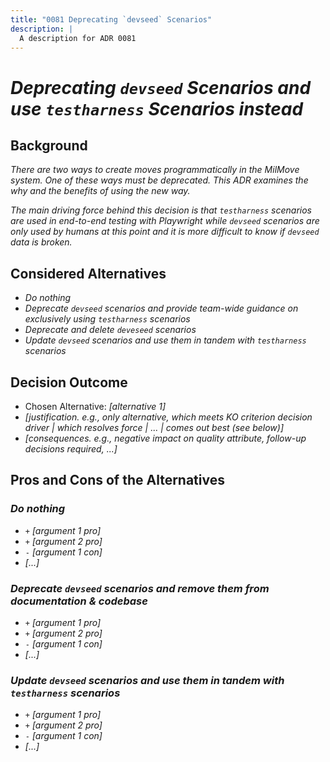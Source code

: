 ```yaml
---
title: "0081 Deprecating `devseed` Scenarios"
description: |
  A description for ADR 0081
---
```


# _Deprecating `devseed` Scenarios and use `testharness` Scenarios instead_

<!-- **User Story:** _[ticket/issue-number]_ optional -->

## Background

_There are two ways to create moves programmatically in the MilMove system. One
of these ways must be deprecated. This ADR examines the why and the benefits of
using the new way._

_The main driving force behind this decision is that `testharness` scenarios are
used in end-to-end testing with Playwright while `devseed` scenarios are only
used by humans at this point and it is more difficult to know if `devseed` data
is broken._ <!-- optional -->

## Considered Alternatives

- _Do nothing_
- _Deprecate `devseed` scenarios and provide team-wide guidance on exclusively
  using `testharness` scenarios_
- _Deprecate and delete `deveseed` scenarios_
- _Update `devseed` scenarios and use them in tandem with `testharness`
  scenarios_

## Decision Outcome

- Chosen Alternative: _[alternative 1]_
- _[justification. e.g., only alternative, which meets KO criterion decision driver | which resolves force | ... | comes out best (see below)]_
- _[consequences. e.g., negative impact on quality attribute, follow-up decisions required, ...]_ <!-- optional -->

## Pros and Cons of the Alternatives <!-- optional -->

### _Do nothing_

- `+` _[argument 1 pro]_
- `+` _[argument 2 pro]_
- `-` _[argument 1 con]_
- _[...]_ <!-- numbers of pros and cons can vary -->

### _Deprecate `devseed` scenarios and remove them from documentation & codebase_

- `+` _[argument 1 pro]_
- `+` _[argument 2 pro]_
- `-` _[argument 1 con]_
- _[...]_ <!-- numbers of pros and cons can vary -->

### _Update `devseed` scenarios and use them in tandem with `testharness` scenarios_

- `+` _[argument 1 pro]_
- `+` _[argument 2 pro]_
- `-` _[argument 1 con]_
- _[...]_ <!-- numbers of pros and cons can vary -->
